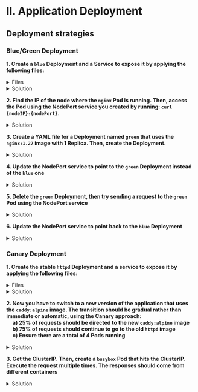 # II. Application Deployment

## Deployment strategies

### Blue/Green Deployment

**1. Create a <code>blue</code> Deployment and a Service to expose it by applying the following files:**

<details><summary>Files</summary>
<p>

blue-deployment.yaml

```YAML
apiVersion: apps/v1
kind: Deployment
metadata:
  labels:
    app: blue
  name: blue
spec:
  replicas: 1
  selector:
    matchLabels:
      app: blue
  template:
    metadata:
      labels:
        app: blue
    spec:
      containers:
      - image: nginx:1.26
        name: nginx
```

</p>

node-port-service.yaml

<p>

```YAML
apiVersion: v1
kind: Service
metadata:
  creationTimestamp: null
  name: mysvc
spec:
  type: NodePort
  ports:
  - port: 80
    protocol: TCP
    targetPort: 80
    nodePort: 30008
  selector:
    app: blue    
```

</p>
</details>


<details><summary>Solution</summary>
<p>

```bash
kubectl apply -f blue-deployment.yaml
kubectl get pods #check if pods are running
kubectl apply -f node-port-service.yaml
kubectl get svc #check if service is created
```

</p>
</details>


**2. Find the IP of the node where the <code>nginx</code> Pod is running. Then, access the Pod using the NodePort service you created by running: <code>curl {nodeIP}:{nodePort}</code>.**

<details><summary>Solution</summary>
<p>

```bash
kubectl describe pod {bluePodName} | grep -i node 
kubectl get nodes -o wide 
curl {nodeIp}:30008
```

</p>
</details>


**3. Create a YAML file for a Deployment named <code>green</code> that uses the <code>nginx:1.27</code> image with 1 Replica. Then, create the Deployment.**

<details><summary>Solution</summary>
<p>

```bash
kubectl create deploy green --image=nginx:1.27 --replicas=1 --dry-run=client -o yaml > green-deployment.yaml
kubectl apply -f green-deployment.yaml
```

green-deployment.yaml

```YAML
apiVersion: apps/v1
kind: Deployment
metadata:
  labels:
    app: green
  name: green
spec:
  replicas: 1
  selector:
    matchLabels:
      app: green
  template:
    metadata:
      labels:
        app: green
    spec:
      containers:
      - image: nginx:1.27
        name: nginx
```

</p>
</details>


**4. Update the NodePort service to point to the <code>green</code> Deployment instead of the <code>blue</code> one**

<details><summary>Solution</summary>

node-port-service.yaml

<p>

```YAML
apiVersion: v1
kind: Service
metadata:
  creationTimestamp: null
  name: mysvc
spec:
  type: NodePort
  ports:
  - port: 80
    protocol: TCP
    targetPort: 80
    nodePort: 30008
  selector:
    app: green #change    
```
```bash
kubectl apply -f node-port-service.yaml
curl {nodeIp}:30008
```
</p>
</details>


**5. Delete the <code>green</code> Deployment, then try sending a request to the <code>green</code> Pod using the NodePort service**

<details><summary>Solution</summary>

```bash
kubectl delete deploy green
curl {nodeIp}:30008 #should not respond
```
</p>
</details>


**6. Update the NodePort service to point back to the <code>blue</code> Deployment**
<details><summary>Solution</summary>

node-port-service.yaml

<p>

```YAML
apiVersion: v1
kind: Service
metadata:
  creationTimestamp: null
  name: mysvc
spec:
  type: NodePort
  ports:
  - port: 80
    protocol: TCP
    targetPort: 80
    nodePort: 30008
  selector:
    app: blue #change    
```
```bash
kubectl apply -f node-port-service.yaml
curl {nodeIp}:30008 #should respond
```
</p>
</details>


### Canary Deployment

**1. Create the stable <code>httpd</code> Deployment and a service to expose it by applying the following files:**

<details><summary>Files</summary>
<p>

stable-deployment.yaml

```YAML
apiVersion: apps/v1
kind: Deployment
metadata:
  labels:
    app: httpd
  name: httpd
spec:
  replicas: 4
  selector:
    matchLabels:
      app: httpd
  template:
    metadata:
      labels:
        app: httpd
        purpose: web-server
    spec:
      containers:
      - image: httpd:alpine
        name: httpd
```

</p>

svc.yaml

<p>

```YAML
apiVersion: v1
kind: Service
metadata:
  labels:
    app: httpd
  name: my-svc
spec:
  ports:
  - port: 80
    protocol: TCP
    targetPort: 80
  selector:
    purpose: web-server
```

</p>
</details>


<details><summary>Solution</summary>
<p>

```bash
kubectl apply -f stable-deployment.yaml
kubectl get pods #check if pods are running
kubectl apply -f svc.yaml
kubectl get svc #check if service is created
```

</p>
</details>


**2.	Now you have to switch to a new version of the application that uses the <code>caddy:alpine</code> image. The transition should be gradual rather than immediate or automatic, using the Canary approach: <br>  &nbsp;&nbsp;&nbsp;&nbsp; a)	25% of requests should be directed to the new <code>caddy:alpine</code> image <br>  &nbsp;&nbsp;&nbsp;&nbsp; b)	75% of requests should continue to go to the old <code>httpd</code> image <br> &nbsp;&nbsp;&nbsp;&nbsp; c)	Ensure there are a total of 4 Pods running**

<details><summary>Solution</summary>
<p>

```bash
kubectl scale deploy httpd --replicas=3 #scale down the httpd deployment to 3 pods
kubectl create deploy caddy --image=caddy --replicas=1 --dry-run=client -o yaml > canary-deployment.yaml
```

Edit the canary deployment file:


```YAML
apiVersion: apps/v1
kind: Deployment
metadata:
  labels:
    app: caddy
  name: caddy
spec:
  replicas: 1
  selector:
    matchLabels:
      app: caddy
  template:
    metadata:
      labels:
        app: caddy
        purpose: web-server #set this label 
    spec:
      containers:
      - image: caddy
        name: caddy
```

```bash
kubectl apply -f canary-deployment.yaml
```

</p>
</p>
</details>


**3. Get the ClusterIP. Then, create a <code>busybox</code> Pod that hits the ClusterIP. Execute the request multiple times. The responses should come from different containers**

<details><summary>Solution</summary>
<p>

```bash
kubectl get svc
kubectl run busybox --image=busybox --restart=Never -it --rm -- wget -O- {clusterIp}:80 
```

</p>
</details>
